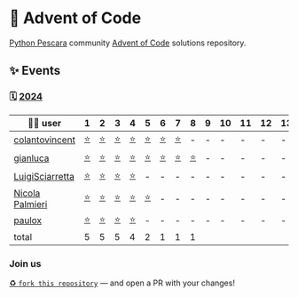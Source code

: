 # 🌠 Advent of Code

[Python Pescara](https://pescara.python.it) community [Advent of Code](https://adventofcode.com/) solutions repository.

## ✨ Events

### 🗓️ [2024](https://adventofcode.com/2024)

| 🧑‍💻 user                                               | 1                                                                                | 2                                                                                | 3                                                                          | 4   | 5   | 6   | 7   | 8   | 9   | 10  | 11  | 12  | 13  | 14  | 15  | 16  | 17  | 18  | 19  | 20  | 21  | 22  | 23  | 24  | 25  |
| ----------------------------------------------------- | -------------------------------------------------------------------------------- | -------------------------------------------------------------------------------- | -------------------------------------------------------------------------- | --- | --- | --- | --- | --- | --- | --- | --- | --- | --- | --- | --- | --- | --- | --- | --- | --- | --- | --- | --- | --- | --- |
| [colantovincent](https://github.com/Colantovincent)   | [⭐](https://github.com/Colantovincent/aoc2024/blob/main/day1.py)                | [⭐](https://github.com/Colantovincent/aoc2024/blob/main/day2.py)                | [⭐](https://github.com/Colantovincent/aoc2024/blob/main/day3.py)          | [⭐](https://github.com/Colantovincent/aoc2024/blob/main/day4.py)   | [⭐](https://github.com/Colantovincent/aoc2024/blob/main/day5.py)   | [⭐](https://github.com/Colantovincent/aoc2024/blob/main/day6.py)   | [⭐](https://github.com/Colantovincent/aoc2024/blob/main/day7.py)   | -   | -   | -   | -   | -   | -   | -   | -   | -   | -   | -   | -   | -   | -   | -   | -   | -   | -   |
| [gianluca](https://www.sci.unich.it/~amato/)          | [⭐](https://github.com/amato-gianluca/aoc2024/tree/main/puzzle1)                | [⭐](https://github.com/amato-gianluca/aoc2024/tree/main/puzzle2)                | [⭐](https://github.com/amato-gianluca/aoc2024/tree/main/puzzle3)          | [⭐](https://github.com/amato-gianluca/aoc2024/tree/main/puzzle4)   | [⭐](https://github.com/amato-gianluca/aoc2024/tree/main/puzzle5)    | [⭐](https://github.com/amato-gianluca/aoc2024/tree/main/puzzle6)     | [⭐](https://github.com/amato-gianluca/aoc2024/tree/main/puzzle7)    | [⭐](https://github.com/amato-gianluca/aoc2024/tree/main/puzzle8)   | -   | -   | -   | -   | -   | -   | -   | -   | -   | -   | -   | -   | -   | -   | -   | -   | -   |
| [LuigiSciarretta](https://github.com/LuigiSciarretta) | [⭐](https://github.com/LuigiSciarretta/AdventOfCode24/blob/master/Day1/day1.py) | [⭐](https://github.com/LuigiSciarretta/AdventOfCode24/blob/master/Day2/day2.py) | [⭐](https://github.com/LuigiSciarretta/AdventOfCode24/blob/master/Day3/day3.py) | [⭐](https://github.com/LuigiSciarretta/AdventOfCode24/blob/master/Day4/day4.py) | -   | -   | -   | -   | -   | -   | -   | -   | -   | -   | -   | -   | -   | -   | -   | -   | -   | -   | -   | -   | -   |
| [Nicola Palmieri](https://github.com/n1c0p)                      | [⭐](https://github.com/n1c0p/AdventOfCode2024)       | [⭐](https://github.com/n1c0p/AdventOfCode2024)       | [⭐](https://github.com/n1c0p/AdventOfCode2024) | [⭐](https://github.com/n1c0p/AdventOfCode2024)   | [⭐](https://github.com/n1c0p/AdventOfCode2024)   | -   | -   | -   | -   | -   | -   | -   | -   | -   | -   | -   | -   | -   | -   | -   | -   | -   | -   | -   | -   |
| [paulox](https://www.paulox.net)                      | [⭐](https://github.com/pauloxnet/adventofcode/blob/main/aoc2024/day01.py)       | [⭐](https://github.com/pauloxnet/adventofcode/blob/main/aoc2024/day02.py)       | [⭐](https://github.com/pauloxnet/adventofcode/blob/main/aoc2024/day03.py) | [⭐](https://github.com/pauloxnet/adventofcode/blob/main/aoc2024/day04.py) | -   | -   | -   | -   | -   | -   | -   | -   | -   | -   | -   | -   | -   | -   | -   | -   | -   | -   | -   | -   | -   |
| total                                                 | 5                                                                                | 5                                                                                | 5                                                                          | 4   | 2    | 1    | 1    | 1    |     |     |     |     |     |     |     |     |     |     |     |     |     |     |     |     |     |

### Join us

[♻️ `fork this repository`](https://github.com/PythonPescara/advent-of-code/fork) — and open a PR with your changes!
